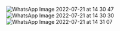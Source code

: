 ![WhatsApp Image 2022-07-21 at 14 30 47](https://user-images.githubusercontent.com/73002131/180203717-74bcd0c5-389e-485a-a0b4-f9f687a92738.jpeg)
![WhatsApp Image 2022-07-21 at 14 30 30](https://user-images.githubusercontent.com/73002131/180203723-a75ef853-0b3e-42cd-a3f0-c1214e0d8b88.jpeg)
![WhatsApp Image 2022-07-21 at 14 31 07](https://user-images.githubusercontent.com/73002131/180203724-3cdb38af-edd7-490f-b1c7-b2e72d3ed2f0.jpeg)
